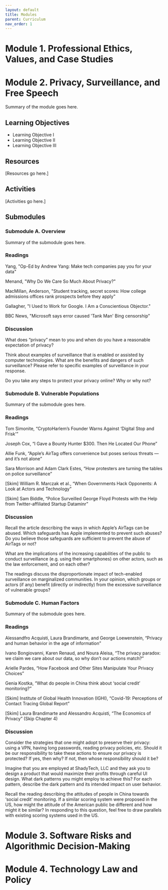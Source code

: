 ```yaml
---
layout: default
title: Modules
parent: Curriculum
nav_order: 1
---
```



# Module 1. Professional Ethics, Values, and Case Studies

# Module 2. Privacy, Surveillance, and Free Speech

Summary of the module goes here.

## Learning Objectives
- Learning Objective I
- Learning Objective II
- Learning Objective III

## Resources

[Resources go here.]

## Activities

[Activities go here.]


## Submodules

### Submodule A. Overview

Summary of the submodule goes here.

### Readings
Yang, "Op-Ed by Andrew Yang: Make tech companies pay you for your data"

Menand, "Why Do We Care So Much About Privacy?"

MacMillan, Anderson, "Student tracking, secret scores: How college admissions offices rank prospects before they apply"

Gallagher, "I Used to Work for Google. I Am a Conscientious Objector."

BBC News, "Microsoft says error caused 'Tank Man' Bing censorship" 

### Discussion
What does “privacy” mean to you and when do you have a reasonable expectation of privacy?

Think about examples of surveillance that is enabled or assisted by computer technologies. What are the benefits and dangers of such surveillance? Please refer to specific examples of surveillance in your response.

Do you take any steps to protect your privacy online? Why or why not?

### Submodule B. Vulnerable Populations

Summary of the submodule goes here.

### Readings
Tom Simonite, “CryptoHarlem’s Founder Warns Against ‘Digital Stop and Frisk’”

Joseph Cox, “I Gave a Bounty Hunter $300. Then He Located Our Phone”

Allie Funk, “Apple’s AirTag offers convenience but poses serious threats — and it’s not alone”

Sara Morrison and Adam Clark Estes, “How protesters are turning the tables on police surveillance”

[Skim] William R. Marczak et al., “When Governments Hack Opponents: A Look at Actors and Technology”

[Skim] Sam Biddle, “Police Surveilled George Floyd Protests with the Help from Twitter-affiliated Startup Dataminr”

### Discussion

Recall the article describing the ways in which Apple’s AirTags can be abused. Which safeguards has Apple implemented to prevent such abuses? Do you believe those safeguards are sufficient to prevent the abuse of AirTags or not?

What are the implications of the increasing capabilities of the public to conduct surveillance (e.g. using their smartphones) on other actors, such as the law enforcement, and on each other?

The readings discuss the disproportionate impact of tech-enabled surveillance on marginalized communities. In your opinion, which groups or actors (if any) benefit (directly or indirectly) from the excessive surveillance of vulnerable groups?

### Submodule C. Human Factors

Summary of the submodule goes here.

### Readings

Alessandfro Acquisti, Laura Brandimarte, and George Loewenstein, “Privacy and human behavior in the age of information”

Ivano Bongiovanni, Karen Renaud, and Noura Aleisa, “The privacy paradox: we claim we care about our data, so why don’t our actions match?”

Arielle Pardes, “How Facebook and Other Sites Manipulate Your Privacy Choices”

Genia Kostka, “What do people in China think about ‘social credit’ monitoring?”

[Skim] Institute of Global Health Innovation (IGHI), “Covid-19: Perceptions of Contact Tracing Global Report”

[Skim] Laura Brandimarte and Alessandro Acquisti, “The Economics of Privacy” (Skip Chapter 4)

### Discussion

Consider the strategies that one might adopt to preserve their privacy: using a VPN, having long passwords, reading privacy policies, etc. Should it be our responsibility to take these actions to ensure our privacy is protected? If yes, then why? If not, then whose responsibility should it be?

Imagine that you are employed at ShadyTech, LLC and they ask you to design a product that would maximize their profits through careful UI design. What dark patterns you might employ to achieve this? For each pattern, describe the dark pattern and its intended impact on user behavior. 

Recall the reading describing the attitudes of people in China towards ‘social credit’ monitoring. If a similar scoring system were proposed in the US, how might the attitude of the American public be different and how might it be similar? In responding to this question, feel free to draw parallels with existing scoring systems used in the US. 


# Module 3. Software Risks and Algorithmic Decision-Making

# Module 4. Technology Law and Policy

